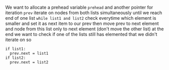 We want to allocate a prehead variable `prehead` and another pointer for iteration `prev`
iterate on nodes from both lists simultaneously until we reach end of one list `while list1 and list2` 
check everytime which element is smaller and set it as next item to our prev then move prev to next element and node from this list only to next element (don't move the other list)
at the end we want to check if one of the lists still has elemented that we didn't iterate on so
```
if list1:
  prev.next = list1
if list2:
  prev.next = list2
